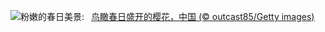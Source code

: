 ![](https://www.bing.com/th?id=OHR.Springequinox2024_ZH-CN5647214924_UHD.jpg&w=1000)粉嫩的春日美景:&nbsp;&ensp;[鸟瞰春日盛开的樱花，中国 (© outcast85/Getty images)](https://www.bing.com/th?id=OHR.Springequinox2024_ZH-CN5647214924_UHD.jpg)
<br><br/>
